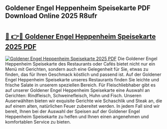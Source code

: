 ## Goldener Engel Heppenheim Speisekarte PDF Download Online 2025 R8ufr

# <h2><a href="http://gc82w2.nevu.top/?p=Goldener+Engel+Heppenheim+Speisekarte">🔗 👉🔴 Goldener Engel Heppenheim Speisekarte 2025 PDF</a></h2>

[![Goldener Engel Heppenheim Speisekarte 2025 PDF](https://i.imgur.com/dBaPXMq.png)](http://gc82w2.nevu.top/?p=Goldener+Engel+Heppenheim+Speisekarte)
Die Goldener Engel Heppenheim Speisekarte des Restaurants oder Cafés bietet nicht nur ein Menü mit Gerichten, sondern auch eine Gelegenheit für Sie, etwas zu finden, das für Ihren Geschmack köstlich und passend ist. Auf der Goldener Engel Heppenheim Speisekarte unseres Restaurants finden Sie leichte und frische Salate in unserem speziellen Bereich. Für Fleischliebhaber gibt es auf unserer Goldener Engel Heppenheim Speisekarte eine Auswahl an Gerichten: Rindfleisch, Schweinefleisch, Huhn und Fisch. Unseren Auserwählten bieten wir exquisite Gerichte wie Schaschlik und Steak an, die auf einem alten, natürlichen Feuer zubereitet werden. In jedem Fall sind wir bereit, Ihnen bei der Auswahl der Speisen auf der Goldener Engel Heppenheim Speisekarte zu helfen und Ihnen einen angenehmen und komfortablen Service zu bieten.
